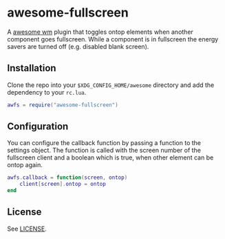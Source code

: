 awesome-fullscreen
==================

A [awesome wm](https://github.com/awesomeWM/awesome) plugin that toggles ontop elements when another component goes fullscreen.
While a component is in fullscreen the energy savers are turned off (e.g. disabled blank screen).

## Installation ##

Clone the repo into your `$XDG_CONFIG_HOME/awesome` directory and add the dependency to your `rc.lua`.

```Lua
awfs = require("awesome-fullscreen")
```

## Configuration ##

You can configure the callback function by passing a function to the settings object.
The function is called with the screen number of the fullscreen client and a boolean which is true, when other element can be ontop again.

```Lua
awfs.callback = function(screen, ontop)
	client[screen].ontop = ontop
end
```

## License ##

See [LICENSE](LICENSE).
